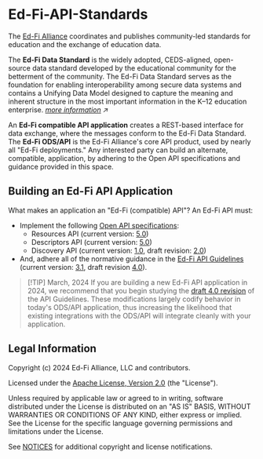 # Ed-Fi-API-Standards

The [Ed-Fi Alliance](https://www.ed-fi.org) coordinates and publishes
community-led standards for education and the exchange of education data.

The **Ed-Fi Data Standard** is the widely adopted, CEDS-aligned, open-source
data standard developed by the educational community for the betterment of the
community. The Ed-Fi Data Standard serves as the foundation for enabling
interoperability among secure data systems and contains a Unifying Data Model
designed to capture the meaning and inherent structure in the most important
information in the K–12 education enterprise. _[more
information](https://techdocs.ed-fi.org/display/ETKB/Ed-Fi+Standards) ↗_

An **Ed-Fi compatible API application** creates a REST-based interface for data
exchange, where the messages conform to the Ed-Fi Data Standard. The **Ed-Fi
ODS/API** is the Ed-Fi Alliance's core API product, used by nearly all "Ed-Fi
deployments." Any interested party can build an alternate, compatible,
application, by adhering to the Open API specifications and guidance provided in
this space.

## Building an Ed-Fi API Application

What makes an application an "Ed-Fi (compatible) API"? An Ed-Fi API must:

* Implement the following [Open API specifications](api-specifications):
  * Resources API (current version: [5.0](api-specifications/resources-ds-5.0))
  * Descriptors API (current version:
    [5.0](api-specifications/descriptor-api-5.0))
  * Discovery API (current version: [1.0](api-specifications/discovery-api-1.0),
    draft revision: [2.0](api-specifications/discovery-api-2.0))
* And, adhere all of the normative guidance in the [Ed-Fi API
  Guidelines](./api-guidelines/) (current version: [3.1](api-guidelines/v3.1),
  draft revision
  [4.0](https://github.com/Ed-Fi-Alliance-OSS/Ed-Fi-API-Standards/tree/rev-4.0/api-guidelines/v4.0)).

> [!TIP] March, 2024
> If you are building a new Ed-Fi API application in 2024, we recommend that you
> begin studying the [draft 4.0
> revision](https://github.com/Ed-Fi-Alliance-OSS/Ed-Fi-API-Standards/tree/rev-4.0/api-guidelines/v4.0)
> of the API Guidelines. These modifications largely codify behavior in today's
> ODS/API application, thus increasing the likelihood that existing integrations
> with the ODS/API will integrate cleanly with your application.

## Legal Information

Copyright (c) 2024 Ed-Fi Alliance, LLC and contributors.

Licensed under the [Apache License, Version 2.0](LICENSE) (the "License").

Unless required by applicable law or agreed to in writing, software distributed
under the License is distributed on an "AS IS" BASIS, WITHOUT WARRANTIES OR
CONDITIONS OF ANY KIND, either express or implied. See the License for the
specific language governing permissions and limitations under the License.

See [NOTICES](NOTICES.md) for additional copyright and license notifications.
